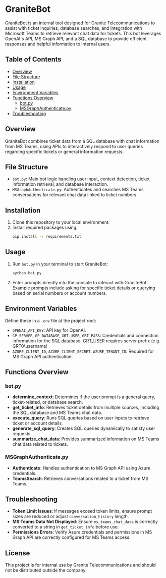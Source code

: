
# GraniteBot

GraniteBot is an internal tool designed for Granite Telecommunications to assist with ticket inquiries, database searches, 
and integration with Microsoft Teams to retrieve relevant chat data for tickets. This bot leverages OpenAI's API, MS Graph API, 
and a SQL database to provide efficient responses and helpful information to internal users.

## Table of Contents
- [Overview](#overview)
- [File Structure](#file-structure)
- [Installation](#installation)
- [Usage](#usage)
- [Environment Variables](#environment-variables)
- [Functions Overview](#functions-overview)
  - [bot.py](#botpy)
  - [MSGraphAuthenticate.py](#msgraphauthenticatepy)
- [Troubleshooting](#troubleshooting)

## Overview
GraniteBot combines ticket data from a SQL database with chat information from MS Teams, using APIs to interactively respond 
to user queries regarding specific tickets or general information requests.

## File Structure
- `bot.py`: Main bot logic handling user input, context detection, ticket information retrieval, and database interaction.
- `MSGraphAuthenticate.py`: Authenticates and searches MS Teams conversations for relevant chat data linked to ticket numbers.

## Installation
1. Clone this repository to your local environment.
2. Install required packages using:
    ```bash
    pip install -r requirements.txt
    ```

## Usage
1. Run `bot.py` in your terminal to start GraniteBot:
    ```bash
    python bot.py
    ```
2. Enter prompts directly into the console to interact with GraniteBot. Example prompts include asking for specific ticket details 
   or querying based on serial numbers or account numbers.

## Environment Variables
Define these in a `.env` file at the project root:
- `OPENAI_API_KEY`: API key for OpenAI.
- `GP_SERVER`, `GP_DATABASE`, `GRT_USER`, `GRT_PASS`: Credentials and connection information for the SQL database. GRT_USER requires server prefix (e.g. GRT0\username)
- `AZURE_CLIENT_ID`, `AZURE_CLIENT_SECRET`, `AZURE_TENANT_ID`: Required for MS Graph API authentication.

## Functions Overview

### bot.py
- **determine_context**: Determines if the user prompt is a general query, ticket-related, or database search.
- **get_ticket_info**: Retrieves ticket details from multiple sources, including the SQL database and MS Teams chat data.
- **execute_query**: Runs SQL queries based on user inputs to retrieve ticket or account details.
- **generate_sql_query**: Creates SQL queries dynamically to satisfy user requests.
- **summarize_chat_data**: Provides summarized information on MS Teams chat data related to tickets.

### MSGraphAuthenticate.py
- **Authenticate**: Handles authentication to MS Graph API using Azure credentials.
- **TeamsSearch**: Retrieves conversations related to a ticket from MS Teams.

## Troubleshooting
- **Token Limit Issues**: If messages exceed token limits, ensure prompt sizes are reduced or adjust `conversation_history` length.
- **MS Teams Data Not Displayed**: Ensure `ms_teams_chat_data` is correctly converted to a string in `get_ticket_info` before use.
- **Permissions Errors**: Verify Azure credentials and permissions in MS Graph API are correctly configured for MS Teams access.

## License
This project is for internal use by Granite Telecommunications and should not be distributed outside the company.
